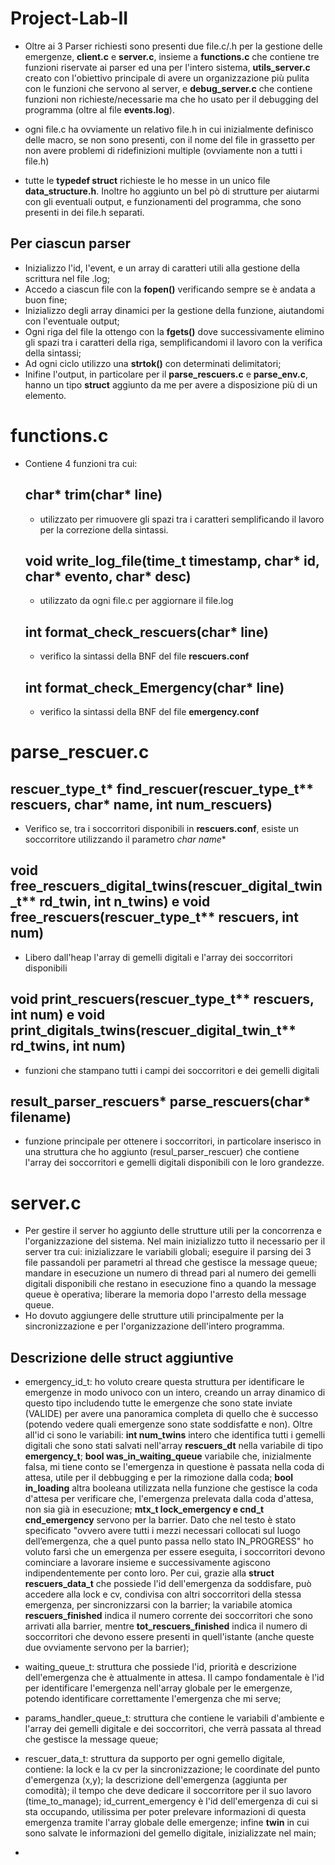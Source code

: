 # Project-Lab-II

- Oltre ai 3 Parser richiesti sono presenti due file.c/.h per la gestione delle emergenze, **client.c** e **server.c**, insieme a **functions.c** che contiene tre funzioni riservate ai parser ed una per l'intero sistema,  **utils_server.c** creato con l'obiettivo principale di avere un organizzazione più pulita con le funzioni che servono al server, e **debug_server.c** che contiene funzioni non richieste/necessarie ma che ho usato per il debugging del programma (oltre al file **events.log**).
  
- ogni file.c ha ovviamente un relativo file.h in cui inizialmente definisco delle macro, se non sono presenti, con il nome del file in grassetto per non avere problemi di ridefinizioni multiple (ovviamente non a tutti i file.h)

- tutte le **typedef struct** richieste le ho messe in un unico file **data_structure.h**. Inoltre ho aggiunto un bel pò di strutture per aiutarmi con gli eventuali output, e funzionamenti del programma, che sono presenti in dei file.h separati.

## Per ciascun parser

- Inizializzo l'id, l'event, e un array di caratteri utili alla gestione della scrittura nel file .log;
- Accedo a ciascun file con la **fopen()** verificando sempre se è andata a buon fine;
- Inizializzo degli array dinamici per la gestione della funzione, aiutandomi con l'eventuale output;
- Ogni riga del file la ottengo con la **fgets()** dove successivamente elimino gli spazi tra i caratteri della riga, semplificandomi il lavoro con la verifica della sintassi;
- Ad ogni ciclo utilizzo una **strtok()** con determinati delimitatori;
- Inifine l'output, in particolare per il **parse_rescuers.c** e **parse_env.c**, hanno un tipo **struct** aggiunto da me per avere a disposizione più di un elemento.

# functions.c
 - Contiene 4 funzioni tra cui:
   ## char* trim(char* line)
   - utilizzato per rimuovere gli spazi tra i caratteri semplificando il lavoro per la correzione della sintassi.
   ## void write_log_file(time_t timestamp, char* id, char* evento, char* desc)
   - utilizzato da ogni file.c per aggiornare il file.log
   ## int format_check_rescuers(char* line)
   - verifico la sintassi della BNF del file **rescuers.conf**
   ## int format_check_Emergency(char* line)
   - verifico la sintassi della BNF del file **emergency.conf**

# parse_rescuer.c

 ## rescuer_type_t* find_rescuer(rescuer_type_t** rescuers, char* name, int num_rescuers)
 - Verifico se, tra i soccorritori disponibili in **rescuers.conf**, esiste un soccorritore utilizzando il parametro **char* name**
 ## void free_rescuers_digital_twins(rescuer_digital_twin_t** rd_twin, int n_twins) e void free_rescuers(rescuer_type_t** rescuers, int num)
 - Libero dall'heap l'array di gemelli digitali e l'array dei soccorritori disponibili
## void print_rescuers(rescuer_type_t** rescuers, int num) e void print_digitals_twins(rescuer_digital_twin_t** rd_twins, int num)
- funzioni che stampano tutti i campi dei soccorritori e dei gemelli digitali
## result_parser_rescuers* parse_rescuers(char* filename)
- funzione principale per ottenere i soccorritori, in particolare inserisco in una struttura che ho aggiunto (resul_parser_rescuer) che contiene l'array dei soccorritori e gemelli digitali disponibili con le loro grandezze. 

# server.c

- Per gestire il server ho aggiunto delle strutture utili per la concorrenza e l'organizzazione del sistema.
Nel main inizializzo tutto il necessario per il server tra cui: inizializzare le variabili globali; eseguire il parsing dei 3 file passandoli per parametri al thread che gestisce la message queue; mandare in esecuzione un numero di thread pari al numero dei gemelli digitali disponibili che restano in esecuzione fino a quando la message queue è operativa; liberare la memoria dopo l'arresto della message queue.
- Ho dovuto aggiungere delle strutture utili principalmente per la sincronizzazione e per l'organizzazione dell'intero programma.
## Descrizione delle struct aggiuntive
- emergency_id_t: ho voluto creare questa struttura per identificare le emergenze in modo univoco con un intero, creando un array dinamico di questo tipo includendo tutte le emergenze che sono state inviate (VALIDE) per avere una panoramica completa di quello che è successo (potendo vedere quali emergenze sono state soddisfatte e non). Oltre all'id ci sono le variabili: **int num_twins** intero che identifica tutti i gemelli digitali che sono stati salvati nell'array **rescuers_dt** nella variabile di tipo **emergency_t**;
**bool was_in_waiting_queue** variabile che, inizialmente falsa, mi tiene conto se l'emergenza in questione è passata nella coda di attesa, utile per il debbugging e per la rimozione dalla coda; **bool in_loading** altra booleana utilizzata nella funzione che gestisce la coda d'attesa per verificare che, l'emergenza prelevata dalla coda d'attesa, non sia già in esecuzione; **mtx_t lock_emergency e cnd_t cnd_emergency** servono per la barrier. Dato che nel testo è stato specificato "ovvero avere tutti i mezzi necessari collocati sul luogo dell’emergenza, che a quel punto passa nello stato IN_PROGRESS" ho voluto farsì che un emergenza per essere eseguita, i soccorritori devono cominciare a lavorare insieme e successivamente agiscono indipendentemente per conto loro. Per cui, grazie alla **struct rescuers_data_t** che possiede l'id dell'emergenza da soddisfare, può accedere alla lock e cv, condivisa con altri soccorritori della stessa emergenza, per sincronizzarsi con la barrier; la variabile atomica **rescuers_finished** indica il numero corrente dei soccorritori che sono arrivati alla barrier, mentre **tot_rescuers_finished** indica il numero di soccorritori che devono essere presenti in quell'istante (anche queste due ovviamente servono per la barrier);

- waiting_queue_t: struttura che possiede l'id, priorità e descrizione dell'emergenza che è attualmente in attesa. Il campo fondamentale è l'id per identificare l'emergenza nell'array globale per le emergenze, potendo identificare correttamente l'emergenza che mi serve;

- params_handler_queue_t: struttura che contiene le variabili d'ambiente e l'array dei gemelli digitale e dei soccorritori, che verrà passata al thread che gestisce la message queue;

- rescuer_data_t: struttura da supporto per ogni gemello digitale, contiene: la lock e la cv per la sincronizzazione; le coordinate del punto d'emergenza (x,y); la descrizione dell'emergenza (aggiunta per comodità); il tempo che deve dedicare il soccorritore per il suo lavoro (time_to_manage); id_current_emergency è l'id dell'emergenza di cui si sta occupando, utilissima per poter prelevare informazioni di questa emergenza tramite l'array globale delle emergenze; infine **twin** in cui sono salvate le informazioni del gemello digitale, inizializzate nel main;

- 
